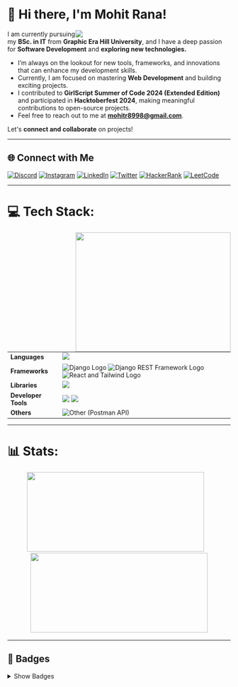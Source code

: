 # 👋 Hi there, I'm Mohit Rana!

<img src="https://raw.githubusercontent.com/sanjay-kv/sanjay-kv/main/Assets/illustration.png" min-width="300px" max-width="300px" width="350px" align="right">

I am currently pursuing my **BSc. in IT** from **Graphic Era Hill University**, and I have a deep passion for **Software Development** and **exploring new technologies.**

- I’m always on the lookout for new tools, frameworks, and innovations that can enhance my development skills.
- Currently, I am focused on mastering **Web Development** and building exciting projects.
- I contributed to **GirlScript Summer of Code 2024 (Extended Edition)** and participated in **Hacktoberfest 2024**, making meaningful contributions to open-source projects.
- Feel free to reach out to me at **[mohitr8998@gmail.com](mailto:mohitr8998@gmail.com)**.

Let's **connect and collaborate** on projects!

---

## 🌐 Connect with Me

[![Discord](https://img.shields.io/badge/Discord-%237289DA.svg?logo=discord&logoColor=white)](https://discord.gg/https://discord.com/invite/bbq9KU8v)
[![Instagram](https://img.shields.io/badge/Instagram-%23E4405F.svg?logo=Instagram&logoColor=white)](https://instagram.com/mohit.rana18)
[![LinkedIn](https://img.shields.io/badge/LinkedIn-%230077B5.svg?logo=linkedin&logoColor=white)](https://linkedin.com/in/mohitrana18)
[![Twitter](https://img.shields.io/badge/Twitter-%231DA1F2.svg?logo=twitter&logoColor=white)](https://twitter.com/mohitrana178635)
[![HackerRank](https://img.shields.io/badge/HackerRank-%234BCEB5.svg?logo=HackerRank&logoColor=white)](https://www.hackerrank.com/mohitr8998)
[![LeetCode](https://img.shields.io/badge/LeetCode-%23F9C24E.svg?logo=LeetCode&logoColor=white)](https://leetcode.com/mohitrana18)


---


# 💻 Tech Stack:

<img src="https://github-readme-stats.vercel.app/api/top-langs/?username=mohitranag18&theme=dark&hide_border=false&include_all_commits=true&count_private=false&layout=compact&width=300" min-width="300px" max-width="300px" width="350px" align="right" height="270px">
<table>
  <tr>
    <td><strong>Languages</strong></td>
    <td><img height=35 src="https://skillicons.dev/icons?i=java,python,c,cpp,mysql,js&theme=dark"></td>
  </tr>
  <tr>
    <td><strong>Frameworks</strong></td>
    <td>
      <img height="35" src="https://skillicons.dev/icons?i=django&theme=dark" alt="Django Logo">
      <img height="35" src="https://www.django-rest-framework.org/img/logo.png" alt="Django REST Framework Logo">
      <img height="35" src="https://skillicons.dev/icons?i=react,tailwind&theme=dark" alt="React and Tailwind Logo">
    </td>
  </tr>
  <tr>
    <td><strong>Libraries</strong></td>
    <td><img height=35 src="https://skillicons.dev/icons?i=redux&theme=dark"></td>
  </tr>
  <tr>
    <td><strong>Developer Tools</strong></td>
    <td>
      <img height=35 src="https://skillicons.dev/icons?i=git,github,gitlab&theme=dark">
      <img height=35 src="https://skillicons.dev/icons?i=vscode&theme=dark">
    </td>
  </tr>
  <tr>
    <td><strong>Others</strong></td>
    <td>
      <img height=35 src="https://skillicons.dev/icons?i=postman,mongodb,ts&theme=dark" alt="Other (Postman API)">
    </td>
  </tr>
</table>


---
# 📊 Stats:
<div align="center">
  <img src="https://github-readme-stats.vercel.app/api?username=mohitranag18&theme=dark&hide_border=false&include_all_commits=true&count_private=false&width=250" height="180" width="400" />
  &nbsp;&nbsp;&nbsp;
  <img src="https://leetcard.jacoblin.cool/mohitrana18?&theme=dark&" height="180" width="400" />
</div>

---

## 🔰 Badges
<details>
  <summary>Show Badges</summary>
  <p align='center'>
    <img src="https://holopin.me/mohitranag18" width="400" />
  </p>
  <div align='center'>
    <img src="https://api.vaunt.dev/v1/github/entities/mohitranag18/achievements?format=svg&limit=3" width="400" />
  </div>
  <div align='center'>
    <img src="https://raw.githubusercontent.com/GSSoC24/Postman-Challenge/main/docs/assets/Postman%20White.png" width="80px" height="80px" />
    <img src="https://raw.githubusercontent.com/GSSoC24/Postman-Challenge/main/docs/assets/1.png" width="80px" height="80px" />
    <img src="https://raw.githubusercontent.com/GSSoC24/Postman-Challenge/main/docs/assets/2.png" width="80px" height="80px" />
    <img src="https://raw.githubusercontent.com/GSSoC24/Postman-Challenge/main/docs/assets/3.png" width="80px" height="80px" />
    <img src="https://raw.githubusercontent.com/GSSoC24/Postman-Challenge/main/docs/assets/4.png" width="80px" height="80px" />
    <img src="https://raw.githubusercontent.com/GSSoC24/Postman-Challenge/main/docs/assets/5.png" width="80px" height="80px" />
    <img src="https://raw.githubusercontent.com/GSSoC24/Postman-Challenge/main/docs/assets/6.png" width="85px" height="85px" />
    <img src="https://raw.githubusercontent.com/GSSoC24/Contributor/refs/heads/main/assets/Git%20Explorer.png" width="80px" height="80px" />
    <img src="https://raw.githubusercontent.com/GSSoC24/Contributor/refs/heads/main/assets/Pull%20Expert.png" width="80px" height="80px" />
  </div>
</details>
